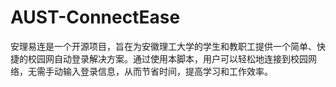 # AUST-ConnectEase
安理易连是一个开源项目，旨在为安徽理工大学的学生和教职工提供一个简单、快捷的校园网自动登录解决方案。通过使用本脚本，用户可以轻松地连接到校园网络，无需手动输入登录信息，从而节省时间，提高学习和工作效率。

